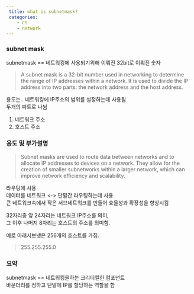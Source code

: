 ```yaml
---
 title: what is subnetmask?
 categories: 
    - CS
    - network 
---
```


### subnet mask
subnetmask == 네트워킹에 사용되기위해 이뤄진 32bit로 이뤄진 숫자<br>

> A subnet mask is a 32-bit number used in networking to determine the range of IP addresses within a network. It is used to divide the IP address into two parts: the network address and the host address.

용도는.. 네트워킹에 IP주소의 범위를 설정하는데 사용됨 <br>
두개의 파트로 나뉨 <br>
1. 네트워크 주소 
2. 호스트 주소 


### 용도 및 부가설명 
> Subnet masks are used to route data between networks and to allocate IP addresses to devices on a network. They allow for the creation of smaller subnetworks within a larger network, which can improve network efficiency and scalability.

라우팅에 사용 <br>
데이터를 네트워크 <-> 단말간 라우팅하는데 사용 <br>
큰 네트워크속에서 작은 서브네트워크를 만들어 효율성과 확장성을 향상시킴 <br>


32자리중 앞 24자리는 네트워크 IP주소를 의미, <br>
그 이후 나머지 8자리는 호스트의 주소를 의미함. <br>

예로 아래서브넷은 256개의 호스트를 가짐. <br>

> 255.255.255.0

### 요약

subnetmask == 네트워킹을하는 크리티컬한 컴포넌트<br>
바운더리를 정하고 단말에 IP를 할당하는 역할을 함 <br>


